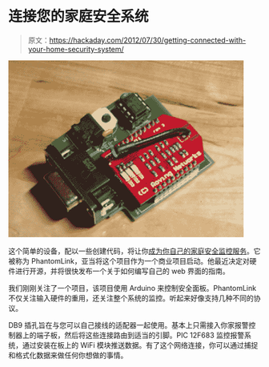 # 连接您的家庭安全系统

> 原文：<https://hackaday.com/2012/07/30/getting-connected-with-your-home-security-system/>

![](img/a1447d6890d8935a5e739aae6be71b2c.png "wireless-link-for-home-security-system")

这个简单的设备，配以一些创建代码，将让你[成为你自己的家庭安全监控服务](http://www.phantomlink.com/diy.aspx)。它被称为 PhantomLink，亚当将这个项目作为一个商业项目启动。他最近决定对硬件进行开源，并将很快发布一个关于如何编写自己的 web 界面的指南。

我们刚刚关注了一个项目，该项目使用 Arduino 来控制安全面板。PhantomLink 不仅关注输入硬件的重用，还关注整个系统的监控。听起来好像支持几种不同的协议。

DB9 插孔旨在与您可以自己接线的适配器一起使用。基本上只需接入你家报警控制器上的端子板，然后将这些连接路由到适当的引脚。PIC 12F683 监控报警系统，通过安装在板上的 WiFi 模块推送数据。有了这个网络连接，你可以通过捕捉和格式化数据来做任何你想做的事情。